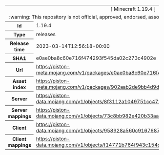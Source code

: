 <html><table>
<tr><td colspan="2" align="center"><img width="0" height="0"><br/>⌈ Minecraft 1.19.4 ⌋<br/><img width="0" height="0"></td></tr>
<tr><td colspan="2" align="center"><img width="0" height="0"><br/>
:warning: This repository is not official, approved, endorsed, associated or connected with Mojang :warning:
<br/><img width="0" height="0"></td></tr>
<tr><th>Id</th><td>1.19.4</td></tr>
<tr><th>Type</th><td>releases</td></tr>
<tr><th>Release time</th><td>2023-03-14T12:56:18+00:00</td></tr>
<tr><th>SHA1</th><td>e0ae0ba8c60e716f474293f545da02c273c4902e</td></tr>
<tr><th>Url</th><td><a href="https://piston-meta.mojang.com/v1/packages/e0ae0ba8c60e716f474293f545da02c273c4902e/1.19.4.json">https://piston-meta.mojang.com/v1/packages/e0ae0ba8c60e716f474293f545da02c273c4902e/1.19.4.json</a></td></tr>
<tr><th>Asset index</th><td><a href="https://piston-meta.mojang.com/v1/packages/902aab2de9bb4d9d5e69e83c3abd8d27a1a644a8/3.json">https://piston-meta.mojang.com/v1/packages/902aab2de9bb4d9d5e69e83c3abd8d27a1a644a8/3.json</a></td></tr>
<tr><th>Server</th><td><a href="https://piston-data.mojang.com/v1/objects/8f3112a1049751cc472ec13e397eade5336ca7ae/server.jar">https://piston-data.mojang.com/v1/objects/8f3112a1049751cc472ec13e397eade5336ca7ae/server.jar</a></td></tr>
<tr><th>Server mappings</th><td><a href="https://piston-data.mojang.com/v1/objects/73c8bb982e420b33aad9632b482608c5c33e2d13/server.txt">https://piston-data.mojang.com/v1/objects/73c8bb982e420b33aad9632b482608c5c33e2d13/server.txt</a></td></tr>
<tr><th>Client</th><td><a href="https://piston-data.mojang.com/v1/objects/958928a560c9167687bea0cefeb7375da1e552a8/client.jar">https://piston-data.mojang.com/v1/objects/958928a560c9167687bea0cefeb7375da1e552a8/client.jar</a></td></tr>
<tr><th>Client mappings</th><td><a href="https://piston-data.mojang.com/v1/objects/f14771b764f943c154d3a6fcb47694477e328148/client.txt">https://piston-data.mojang.com/v1/objects/f14771b764f943c154d3a6fcb47694477e328148/client.txt</a></td></tr>
</table></html>